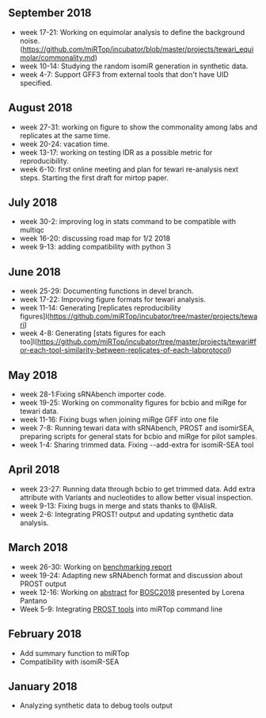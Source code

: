 ## September 2018

* week 17-21: Working on equimolar analysis to define the background noise. (https://github.com/miRTop/incubator/blob/master/projects/tewari_equimolar/commonality.md)
* week 10-14: Studying the random isomiR generation in synthetic data.
* week 4-7: Support GFF3 from external tools that don't have UID specified.

## August 2018

* week 27-31: working on figure to show the commonality among labs and replicates at the same time.
* week 20-24: vacation time.
* week 13-17: working on testing IDR as a possible metric for reproducibility.
* week 6-10: first online meeting and plan for tewari re-analysis next steps. Starting the first draft for mirtop paper.

## July 2018

* week 30-2: improving log in stats command to be compatible with multiqc
* week 16-20: discussing road map for 1/2 2018
* week 9-13: adding compatibility with python 3

## June 2018

* week 25-29: Documenting functions in devel branch.
* week 17-22: Improving figure formats for tewari analysis.
* week 11-14: Generating [replicates reproducibility figures]l(https://github.com/miRTop/incubator/tree/master/projects/tewari)
* week 4-8: Generating [stats figures for each too]l(https://github.com/miRTop/incubator/tree/master/projects/tewari#for-each-tool-similarity-between-replicates-of-each-labprotocol)

## May 2018

* week 28-1:Fixing sRNAbench importer code.
* week 19-25: Working on commonality figures for bcbio and miRge for tewari data.
* week 11-16: Fixing bugs when joining miRge GFF into one file
* week 7-8: Running tewari data with sRNAbench, PROST and isomirSEA, preparing scripts for general stats for bcbio and miRge for pilot samples.
* week 1-4: Sharing trimmed data. Fixing --add-extra for isomiR-SEA tool

## April 2018

* week 23-27: Running data through bcbio to get trimmed data. Add extra attribute with Variants and nucleotides to allow better visual inspection.
* week 9-13: Fixing bugs in merge and stats thanks to @AlisR.
* week 2-6: Integrating PROST! output and updating synthetic data analysis.

## March 2018

* week 26-30: Working on [benchmarking report](https://github.com/miRTop/incubator/tree/master/synthetic)
* week 19-24: Adapting new sRNAbench format and discussion about PROST output
* week 12-16: Working on [abstract](https://github.com/miRTop/miRTOP.github.io/blob/master/docs/bosc2018_lpantano.pdf) for [BOSC2018](https://gccbosc2018.sched.com) presented by Lorena Pantano
* Week 5-9: Integrating [PROST tools](https://github.com/uoregon-postlethwait/prost) into miRTop command line

## February 2018

* Add summary function to miRTop
* Compatibility with isomiR-SEA

## January 2018

* Analyzing synthetic data to debug tools output
